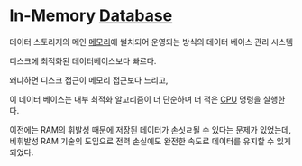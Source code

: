 # In-Memory [Database](DB)
데이터 스토리지의 메인 [메모리](Memory)에 썰치되어 운영되는 방식의 데이터 베이스 관리 시스템

디스크에 최적화된 데이터베이스보다 빠르다.

왜냐하면 디스크 접근이 메모리 접근보다 느리고,

이 데이터 베이스는 내부 최적화 알고리즘이 더 단순하며 더 적은 [CPU](CPU) 명령을 실행한다. 

이전에는 RAM의 휘발성 때문에 저장된 데이터가 손싯ㄹ될 수 있다는 문제가 있었는데, 비휘발성 RAM 기술의 도입으로 전력 손실에도 완전한 속도로 데이터를 유지할 수 있게 되었다.